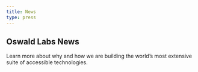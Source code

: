 ```yaml
---
title: News
type: press
---
```


<section class="hero pb-5">
	<div class="container">
		<div class="row justify-content-center text-md-center">
			<div class="col-md-6">
				<h1>Oswald Labs News</h1>
				<p>Learn more about why and how we are building the world&rsquo;s most extensive suite of accessible technologies.</p>
			</div>
		</div>
	</div>
</section>